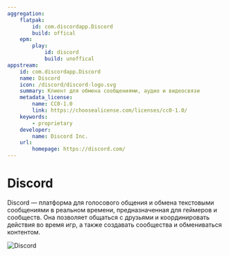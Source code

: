 ```yaml
---
aggregation:
    flatpak:
        id: com.discordapp.Discord
        build: offical
    epm:
        play:
            id: discord
            build: unoffical
appstream:
    id: com.discordapp.Discord
    name: Discord
    icon: /discord/discord-logo.svg
    summary: Клиент для обмена сообщениями, аудио и видеосвязи
    metadata_license:
        name: CC0-1.0
        link: https://choosealicense.com/licenses/cc0-1.0/
    keywords:
        - proprietary
    developer:
        name: Discord Inc.
    url:
        homepage: https://discord.com/
---
```


# Discord

Discord — платформа для голосового общения и обмена текстовыми сообщениями в реальном времени, предназначенная для геймеров и сообществ. Она позволяет общаться с друзьями и координировать действия во время игр, а также создавать сообщества и обмениваться контентом.

![Discord](/discord/discord-1.png)

<!--@include: @apps/_parts/install/content-flatpak.md-->
<!--@include: @apps/_parts/install/content-epm-play.md-->
